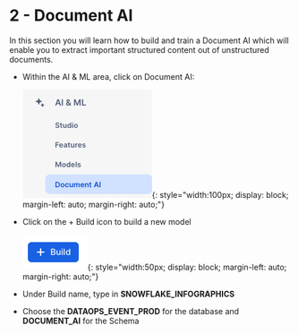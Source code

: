 # 2 - Document AI

In this section you will learn how to build and train a Document AI which will enable you to extract important structured content out of unstructured documents.

- Within the AI & ML area, click on Document AI:

    ![alt text](assets/docai/D001.png){: style="width:100px; display: block; margin-left: auto; margin-right: auto;"}


- Click on the + Build icon to build a new model

    ![alt text](assets/docai/D002.png){: style="width:50px; display: block; margin-left: auto; margin-right: auto;"}


- Under Build name, type in **SNOWFLAKE_INFOGRAPHICS**

- Choose the **DATAOPS_EVENT_PROD** for the database and **DOCUMENT_AI** for the Schema



